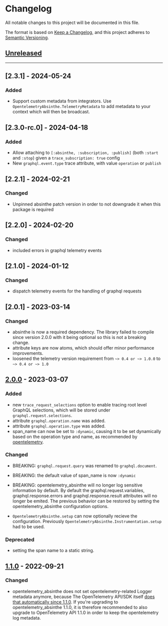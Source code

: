 # Changelog

All notable changes to this project will be documented in this file.

The format is based on [Keep a Changelog](https://keepachangelog.com/en/1.0.0/),
and this project adheres to [Semantic Versioning](https://semver.org/spec/v2.0.0.html).

## [Unreleased]

---

## [2.3.1] - 2024-05-24

### Added

- Support custom metadata from integrators. Use `OpentelemetryAbsinthe.TelemetryMetadata` to add metadata to your context which will then be broadcast.

## [2.3.0-rc.0] - 2024-04-18

### Added

- Allow attaching to `[:absinthe, :subscription, :publish]` (both `:start` and `:stop`) given a `trace_subscription: true` config
- New `graphql.event.type` trace attribute, with value `operation` or `publish`

## [2.2.1] - 2024-02-21

### Changed

- Unpinned absinthe patch version in order to not downgrade it when this package is required

## [2.2.0] - 2024-02-20

### Changed

- included errors in graphql telemetry events

## [2.1.0] - 2024-01-12

### Changed

- dispatch telemetry events for the handling of graphql requests

## [2.0.1] - 2023-03-14

### Changed

- absinthe is now a required dependency. The library failed to compile since version 2.0.0 with it being optional so this is not a breaking change.
- attribute keys are now atoms, which should offer minor performance improvements.
- loosened the telemetry version requirement from `~> 0.4 or ~> 1.0.0` to `~> 0.4 or ~> 1.0`

## [2.0.0] - 2023-03-07

### Added

- new `trace_request_selections` option to enable tracing root level GraphQL selections, which will be stored under `graphql.request.selections`.
- attribute `graphql.operation.name` was added.
- attribute `graphql.operation.type` was added.
- span_name can now be set to `:dynamic`, causing it to be set dynamically based on the operation type and name, as recommended by [opentelemetry](https://opentelemetry.io/docs/reference/specification/trace/semantic_conventions/instrumentation/graphql/).

### Changed

- BREAKING: `graphql.request.query` was renamed to `graphql.document`.
- BREAKING: the default value of span_name is now `:dynamic`
- BREAKING: opentelemetry_absinthe will no longer log sensitive information by default.
  By default the graphql.request.variables, graphql.response.errors and graphql.response.result attributes will no longer be emited.
  The previous behavior can be restored by setting the opentelemetry_absinthe configuration options.

- `OpentelemetryAbsinthe.setup` can now optionally recieve the configuration. Previously `OpentelemetryAbsinthe.Instrumentation.setup` had to be used.

### Deprecated
- setting the span name to a static string.

## [1.1.0] - 2022-09-21

### Changed

- opentelemetry_absinthe does not set opentelemetry-related Logger metadata anymore, because
  The OpenTelemetry API/SDK itself [does that automatically since 1.1.0](https://github.com/open-telemetry/opentelemetry-erlang/pull/394).
  If you're upgrading to opentelemetry_absinthe 1.1.0, it is therefore recommended to also upgrade to OpenTelemetry API 1.1.0
  in order to keep the opentelemetry log metadata.


[Unreleased]: https://github.com/primait/opentelemetry_absinthe/compare/2.3.0-rc.0...HEAD
[2.2.2-rc.0]: https://github.com/primait/opentelemetry_absinthe/compare/2.2.1...2.3.0-rc.0
[2.0.0]: https://github.com/primait/opentelemetry_absinthe/compare/2.0.0...2.0.1
[2.0.0]: https://github.com/primait/opentelemetry_absinthe/compare/1.1.0...2.0.0
[1.1.0]: https://github.com/primait/opentelemetry_absinthe/compare/1.0.0...1.1.0
